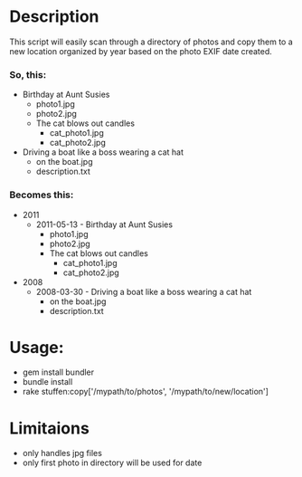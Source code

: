 # Description
This script will easily scan through a directory of photos and copy them to a new location organized by year based on the photo EXIF date created.

### So, this:

  - Birthday at Aunt Susies
    - photo1.jpg
    - photo2.jpg
    - The cat blows out candles
      - cat_photo1.jpg
      - cat_photo2.jpg
  - Driving a boat like a boss wearing a cat hat
    - on the boat.jpg
    - description.txt


### Becomes this:

  - 2011
    - 2011-05-13 - Birthday at Aunt Susies
      - photo1.jpg
      - photo2.jpg
      - The cat blows out candles
        - cat_photo1.jpg
        - cat_photo2.jpg
  - 2008
    - 2008-03-30 - Driving a boat like a boss wearing a cat hat
      - on the boat.jpg
      - description.txt


# Usage:
* gem install bundler
* bundle install
* rake stuffen:copy['/mypath/to/photos', '/mypath/to/new/location']


# Limitaions 
* only handles jpg files
* only first photo in directory will be used for date
